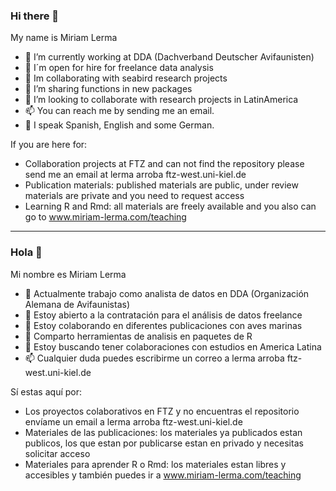 ### Hi there 👋

My name is Miriam Lerma

- 🔭 I’m currently working at DDA (Dachverband Deutscher Avifaunisten)
- 🔭 I´m open for hire for freelance data analysis
- 🔭 Im collaborating with seabird research projects 
- 🌱 I’m sharing functions in new packages
- 👯 I’m looking to collaborate with research projects in LatinAmerica
- 📫 You can reach me by sending me an email. 
- 💬 I speak Spanish, English and some German.

If you are here for:
- Collaboration projects at FTZ and can not find the repository please send me an email at lerma arroba ftz-west.uni-kiel.de
- Publication materials: published materials are public, under review materials are private and you need to request access 
- Learning R and Rmd: all materials are freely available and you also can go to www.miriam-lerma.com/teaching

--- 

### Hola 👋

Mi nombre es Miriam Lerma
- 🔭 Actualmente trabajo como analista de datos en DDA (Organización Alemana de Avifaunistas)
- 🔭 Estoy abierto a la contratación para el análisis de datos freelance
- 🔭 Estoy colaborando en diferentes publicaciones con aves marinas
- 🌱 Comparto herramientas de analisis en paquetes de R
- 👯 Estoy buscando tener colaboraciones con estudios en America Latina
- 📫 Cualquier duda puedes escribirme un correo a lerma arroba ftz-west.uni-kiel.de

Sí estas aquí por:
- Los proyectos colaborativos en FTZ y no encuentras el repositorio envíame un email a lerma arroba ftz-west.uni-kiel.de
- Materiales de las publicaciones: los materiales ya publicados estan publicos, los que estan por publicarse estan en privado y necesitas solicitar acceso
- Materiales para aprender R o Rmd: los materiales estan libres y accesibles y también puedes ir a www.miriam-lerma.com/teaching

